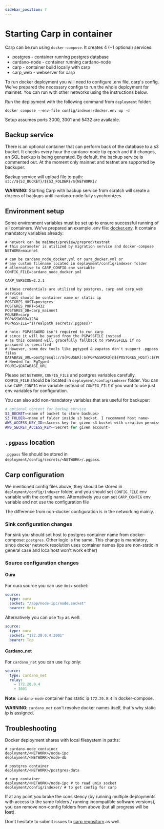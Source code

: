 ```yaml
---
sidebar_position: 7
---
```


# Starting Carp in container

Carp can be run using `docker-compose`. It creates 4 (+1 optional) services:

- postgres - container running postgres database
- cardano-node - container running cardano-node
- carp - container build locally with carp
- carp_web - webserver for carp

To run docker deployment you will need to configure .env file, carp's config. We've prepared the necessary configs to run the whole deployment for mainnet. You can run with other networks using the instructions below. 

Run the deployment with the following command from `deployment` folder:

```shell
docker compose --env-file config/indexer/docker.env up -d
```

Setup assumes ports 3000, 3001 and 5432 are available.

## Backup service

There is an optional container that can perform back of the database to a s3 bucket.
It checks every hour the cardano-node tip epoch and if it changes, an SQL backup is being generated.
By default, the backup service is commented out. At the moment only mainnet and testnet are supported by backuper.

Backup service will upload file to path:
`s3://${S3_BUCKET}/${S3_FOLDER}/${NETWORK}/`

**WARNING:**
Starting Carp with backup service from scratch will create a dozens of backups until cardano-node fully synchronizes.

## Environment setup

Some environment variables must be set up to ensure successful running of all containers. We've prepared an example .env file: [docker.env](https://github.com/dcSpark/carp/blob/main/deployment/config/indexer/docker.env). It contains mandatory variables already:
```dotenv
# network can be mainnet/preview/preprod/testnet
# this parameter is utilized by migration service and docker-compose
NETWORK=mainnet

# can be cardano_node_docker.yml or oura_docker.yml or 
# any custom filename located in deployment/config/indexer folder 
# alternative to CARP_CONFIG env variable
CONFIG_FILE=cardano_node_docker.yml

CARP_VERSION=2.2.1

# these credentials are utilized by postgres, carp and carp_web services
# host should be container name or static ip
POSTGRES_HOST=postgres
POSTGRES_PORT=5432
POSTGRES_DB=carp_mainnet
PGUSER=carp
PGPASSWORD=1234
PGPASSFILE="$(realpath secrets/.pgpass)"

# note: PGPASSWORD isn't required to run carp
# since it will be parsed from the PGPASSFILE instead
# as this command will gracefully fallback to PGPASSFILE if no password is specified
# However, some dev tools like pgtyped & zapatos don't support .pgpass files
DATABASE_URL=postgresql://${PGUSER}:${PGPASSWORD}@${POSTGRES_HOST}:${POSTGRES_PORT}/${POSTGRES_DB}
# Needed for PgTyped
PGURI=$DATABASE_URL
```

Please set `NETWORK`, `CONFIG_FILE` and postgres variables carefully. `CONFIG_FILE` should be located in `deployment/config/indexer` folder. You can use `CARP_CONFIG` env variable instead of `CONFIG_FILE` if you want to use just env variables for configuration.

You can also add non-mandatory variables that are useful for backuper:

```bash
# optional content for backup service
S3_BUCKET=<name of bucket to store backups>
S3_FOLDER=<name of folder inside s3 bucket. I recommend host name>
AWS_ACCESS_KEY_ID=<Access key for given s3 bucket with creation permissions>
AWS_SECRET_ACCESS_KEY=<Secret for given account>
```

## `.pgpass` location

`.pgpass` file should be stored in `deployment/config/secrets/<NETWORK>/.pgpass`.

## Carp configuration

We mentioned config files above, they should be stored in `deployment/config/indexer` folder, and you should set `CONFIG_FILE` env variable with the config name. Alternatively you can set `CARP_CONFIG` env variable and not use the configuration file

The difference from non-docker configuration is in the networking mainly.

### Sink configuration changes

For sink you should set host to postgres container name from docker-compose: `postgres`. Other logic is the same. This change is mandatory, since docker network resolution uses container names (ips are non-static in general case and localhost won't work either)

### Source configuration changes

#### Oura

For oura source you can use `Unix` socket:

```yaml
source:
  type: oura
  socket: "/app/node-ipc/node.socket"
  bearer: Unix
```

Alternatively you can use `Tcp` as well:

```yaml
source:
  type: oura
  socket: "172.20.0.4:3001"
  bearer: Tcp
```

#### Cardano_net

For `cardano_net` you can use `Tcp` only:

```yaml
source:
  type: cardano_net
  relay:
    - 172.20.0.4
    - 3001
```

**Note**: `cardano-node` container has static ip `172.20.0.4` in docker-compose.

**WARNING**: `cardano_net` can't resolve docker names itself, that's why static ip is assigned.

## Troubleshooting

Docker deployment shares with local filesystem in paths:
```shell
# cardano-node container
deployment/<NETWORK>/node-ipc
deployment/<NETWORK>/node-db

# postgres container
deployment/<NETWORK>/postgres-data

# carp container
deployment/<NETWORK>/node-ipc # to read unix socket
deployment/config/indexer/ # to get config for carp
```

If at any point you broke the consistency (by running multiple deployments with access to the same folders / running incompatible software versions), you can remove non-config folders from above (but all progress will be **lost**).

Don't hesitate to submit issues to [carp repository](https://github.com/dcSpark/carp/issues) as well.
